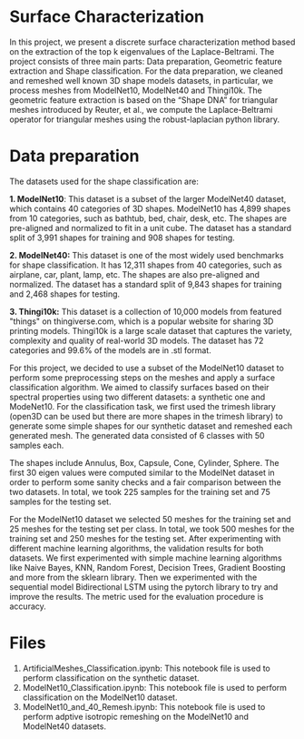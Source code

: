 # Surface Characterization
In this project, we present a discrete surface characterization method based on the extraction of the top k eigenvalues of the Laplace-Beltrami. The project consists of three main parts: Data preparation, Geometric feature extraction and Shape classification. For the data preparation, we cleaned and remeshed well known 3D shape models datasets, in particular, we process meshes from ModelNet10, ModelNet40 and Thingi10k. The geometric feature extraction is based on the “Shape DNA” for triangular meshes introduced by Reuter, et al., we compute the Laplace-Beltrami operator for triangular meshes using the robust-laplacian python library. 

# Data preparation 
The datasets used for the shape classification are:

**1. ModelNet10**: This dataset is a subset of the larger ModelNet40 dataset, which contains 40 categories of 3D shapes. ModelNet10 has 4,899 shapes from 10 categories, such as bathtub, bed, chair, desk, etc. The shapes are pre-aligned and normalized to fit in a unit cube. The dataset has a standard split of 3,991 shapes for training and 908 shapes for testing.

**2. ModelNet40:** This dataset is one of the most widely used benchmarks for shape classification. It has 12,311 shapes from 40 categories, such as airplane, car, plant, lamp, etc. The shapes are also pre-aligned and normalized. The dataset has a standard split of 9,843 shapes for training and 2,468 shapes for testing. 

**3. Thingi10k:** This dataset is a collection of 10,000 models from featured "things" on thingiverse.com, which is a popular website for sharing 3D printing models. Thingi10k is a large scale dataset that captures the variety, complexity and quality of real-world 3D models. The dataset has 72 categories and 99.6% of the models are in .stl format.

For this project, we decided to use a subset of the ModelNet10 dataset to perform some preprocessing steps on the meshes and apply a surface classification algorithm. We aimed to classify surfaces based on their spectral properties using two different datasets: a synthetic one and ModeNet10. For the classification task, we first used the trimesh library (open3D can be used but there are more shapes in the trimesh library) to generate some simple shapes for our synthetic dataset and remeshed each generated mesh. The generated data consisted of 6 classes with 50 samples each. 

The shapes include Annulus, Box, Capsule, Cone, Cylinder, Sphere. The first 30 eigen values were computed similar to the ModelNet dataset in order to perform some sanity checks and a fair comparison between the two datasets. In total, we took 225 samples for the training set and 75 samples for the testing set. 

For the ModelNet10 dataset we selected 50 meshes for the training set and 25 meshes for the testing set per class. In total, we took 500 meshes for the training set and 250 meshes for the testing set. After experimenting with different machine learning algorithms, the validation results for both datasets.  We first experimented with simple machine learning algorithms like Naive Bayes, KNN, Random Forest, Decision Trees, Gradient Boosting and more from the sklearn library. Then we experimented with the sequential model Bidirectional LSTM using the pytorch library to try and improve the results. The metric used for the evaluation procedure is accuracy. 

# Files
1. ArtificialMeshes_Classification.ipynb: This notebook file is used to perform classification on the synthetic dataset.
2. ModelNet10_Classification.ipynb: This notebook file is used to perform classification on the ModelNet10 dataset.
3. ModelNet10_and_40_Remesh.ipynb: This notebook file is used to perform adptive isotropic remeshing on the ModelNet10 and ModelNet40 datasets.



